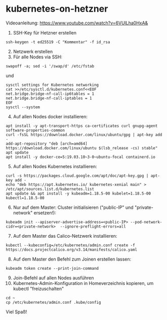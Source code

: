 # kubernetes-on-hetzner

Videoanleitung:
https://www.youtube.com/watch?v=6VUlLha0HxA&

1. SSH-Key für Hetzner erstellen
```
ssh-keygen -t ed25519 -C "Kommentar" -f id_rsa
```

2. Netzwerk erstellen
3. Für alle Nodes via SSH:
```
swapoff -a; sed -i '/swap/d' /etc/fstab
```
und
```
sysctl settings for Kubernetes networking
cat >>/etc/sysctl.d/kubernetes.conf<<EOF
net.bridge.bridge-nf-call-ip6tables = 1
net.bridge.bridge-nf-call-iptables = 1
EOF
sysctl --system
```
4. Auf allen Nodes docker installieren:
```
apt install -y apt-transport-https ca-certificates curl gnupg-agent software-properties-common
curl -fsSL https://download.docker.com/linux/ubuntu/gpg | apt-key add -
add-apt-repository "deb [arch=amd64] https://download.docker.com/linux/ubuntu $(lsb_release -cs) stable"
apt update
apt install -y docker-ce=5:19.03.10~3-0~ubuntu-focal containerd.io
```
5. Auf allen Nodes Kubernetes installieren:
```
curl -s https://packages.cloud.google.com/apt/doc/apt-key.gpg | apt-key add -
echo "deb https://apt.kubernetes.io/ kubernetes-xenial main" > /etc/apt/sources.list.d/kubernetes.list
apt update && apt install -y kubeadm=1.18.5-00 kubelet=1.18.5-00 kubectl=1.18.5-00
```
6. Nur auf dem Master: Cluster initialisieren ("public-IP" und "private-network" ersetzen!):
```
kubeadm init --apiserver-advertise-address=<public-IP> --pod-network-cidr=<private-network>  --ignore-preflight-errors=all
```
7. Auf dem Master das Calico-Netzwerk installieren:
```
kubectl --kubeconfig=/etc/kubernetes/admin.conf create -f https://docs.projectcalico.org/v3.14/manifests/calico.yaml
```
8. Auf dem Master den Befehl zum Joinen erstellen lassen:
```
kubeadm token create --print-join-command
```
9. Join-Befehl auf allen Nodes ausführen
10. Kubernetes-Admin-Konfiguration in Homeverzeichnis kopieren, um kubectl "freizuschalten"
```
cd ~
cp /etc/kubernetes/admin.conf .kube/config
```

Viel Spaß!
